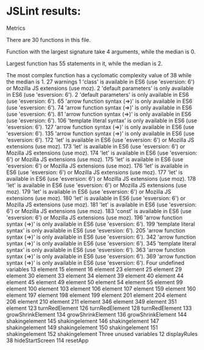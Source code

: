 # JSLint results:

Metrics

There are 30 functions in this file.

Function with the largest signature take 4 arguments, while the median is 0.

Largest function has 55 statements in it, while the median is 2.

The most complex function has a cyclomatic complexity value of 38 while the median is 1.
27 warnings
1	'class' is available in ES6 (use 'esversion: 6') or Mozilla JS extensions (use moz).
2	'default parameters' is only available in ES6 (use 'esversion: 6').
2	'default parameters' is only available in ES6 (use 'esversion: 6').
65	'arrow function syntax (=>)' is only available in ES6 (use 'esversion: 6').
74	'arrow function syntax (=>)' is only available in ES6 (use 'esversion: 6').
81	'arrow function syntax (=>)' is only available in ES6 (use 'esversion: 6').
106	'template literal syntax' is only available in ES6 (use 'esversion: 6').
127	'arrow function syntax (=>)' is only available in ES6 (use 'esversion: 6').
135	'arrow function syntax (=>)' is only available in ES6 (use 'esversion: 6').
172	'let' is available in ES6 (use 'esversion: 6') or Mozilla JS extensions (use moz).
173	'let' is available in ES6 (use 'esversion: 6') or Mozilla JS extensions (use moz).
174	'let' is available in ES6 (use 'esversion: 6') or Mozilla JS extensions (use moz).
175	'let' is available in ES6 (use 'esversion: 6') or Mozilla JS extensions (use moz).
176	'let' is available in ES6 (use 'esversion: 6') or Mozilla JS extensions (use moz).
177	'let' is available in ES6 (use 'esversion: 6') or Mozilla JS extensions (use moz).
178	'let' is available in ES6 (use 'esversion: 6') or Mozilla JS extensions (use moz).
179	'let' is available in ES6 (use 'esversion: 6') or Mozilla JS extensions (use moz).
180	'let' is available in ES6 (use 'esversion: 6') or Mozilla JS extensions (use moz).
181	'let' is available in ES6 (use 'esversion: 6') or Mozilla JS extensions (use moz).
183	'const' is available in ES6 (use 'esversion: 6') or Mozilla JS extensions (use moz).
196	'arrow function syntax (=>)' is only available in ES6 (use 'esversion: 6').
199	'template literal syntax' is only available in ES6 (use 'esversion: 6').
205	'arrow function syntax (=>)' is only available in ES6 (use 'esversion: 6').
342	'arrow function syntax (=>)' is only available in ES6 (use 'esversion: 6').
345	'template literal syntax' is only available in ES6 (use 'esversion: 6').
363	'arrow function syntax (=>)' is only available in ES6 (use 'esversion: 6').
369	'arrow function syntax (=>)' is only available in ES6 (use 'esversion: 6').
Four undefined variables
13	element
15	element
16	element
23	element
25	element
29	element
30	element
33	element
34	element
39	element
40	element
44	element
45	element
49	element
50	element
54	element
55	element
99	element
100	element
103	element
106	element
107	element
159	element
160	element
197	element
198	element
199	element
201	element
204	element
206	element
210	element
211	element
346	element
349	element
351	element
123	turnRedElement
126	turnRedElement
128	turnRedElement
133	growShrinkElement
134	growShrinkElement
136	growShrinkElement
144	shakingelement
145	shakingelement
146	shakingelement
147	shakingelement
149	shakingelement
150	shakingelement
151	shakingelement
152	shakingelement
Three unused variables
12	displayRules
38	hideStartScreen
114	resetApp